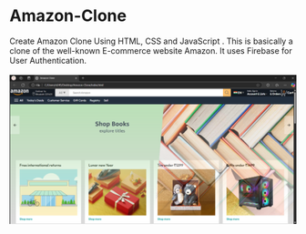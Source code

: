 # Amazon-Clone
Create Amazon Clone Using HTML, CSS and JavaScript . 
This is basically a clone of the well-known E-commerce website Amazon. It uses Firebase for User Authentication.<br><br>
![image alt](https://github.com/satyam-1118/Amazon_clone/blob/adb924ee23b28b8eaac0668224ff15839010daf9/Screenshot%202025-03-02%20232422.png)
